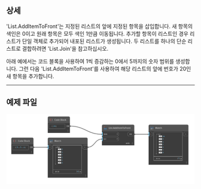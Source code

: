 ## 상세
'List.AddItemToFront'는 지정된 리스트의 앞에 지정된 항목을 삽입합니다. 새 항목의 색인은 0이고 원래 항목은 모두 색인 1만큼 이동됩니다. 추가할 항목이 리스트인 경우 리스트가 단일 객체로 추가되어 내포된 리스트가 생성됩니다. 두 리스트를 하나의 단순 리스트로 결합하려면 'List.Join'을 참고하십시오.

아래 예에서는 코드 블록을 사용하여 1씩 증감하는 0에서 5까지의 숫자 범위를 생성합니다. 그런 다음 'List.AddItemToFront'를 사용하여 해당 리스트의 앞에 번호가 20인 새 항목을 추가합니다.
___
## 예제 파일

![List.AddItemToFront](./DSCore.List.AddItemToFront_img.jpg)
